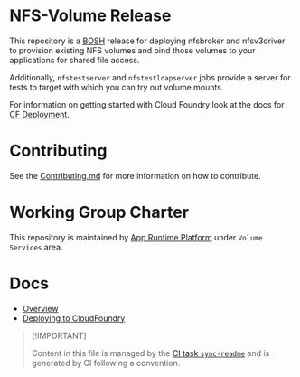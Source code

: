 # NFS-Volume Release

This repository is a [BOSH](https://github.com/cloudfoundry/bosh)
release for deploying nfsbroker and nfsv3driver to provision existing
NFS volumes and bind those volumes to your applications for shared file
access.

Additionally, `nfstestserver` and `nfstestldapserver` jobs provide a
server for tests to target with which you can try out volume mounts.

For information on getting started with Cloud Foundry look at the docs
for [CF Deployment](https://github.com/cloudfoundry/cf-deployment).

# Contributing

See the [Contributing.md](./.github/CONTRIBUTING.md) for more
information on how to contribute.

# Working Group Charter

This repository is maintained by [App Runtime
Platform](https://github.com/cloudfoundry/community/blob/main/toc/working-groups/app-runtime-platform.md)
under `Volume Services` area.

# Docs

-   [Overview](./docs/01-overview.md)
-   [Deploying to
    CloudFoundry](./docs/02-deploying-nfs-volume-service.md)

> \[!IMPORTANT\]
>
> Content in this file is managed by the [CI task
> `sync-readme`](https://github.com/cloudfoundry/wg-app-platform-runtime-ci/blob/c83c224ad06515ed52f51bdadf6075f56300ec93/shared/tasks/sync-readme/metadata.yml)
> and is generated by CI following a convention.
